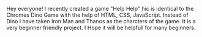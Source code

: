 Hey everyone!
I recently created a game "Help Help" hic is identical to the Chromes Dino Game with the help of HTML, CSS, JavaScript.
Instead of Dino I have taken Iron  Man and Thanos as the charcters of the game.
It is a very beginner friendly project.
I Hope it will be helpfull for many beginners.
